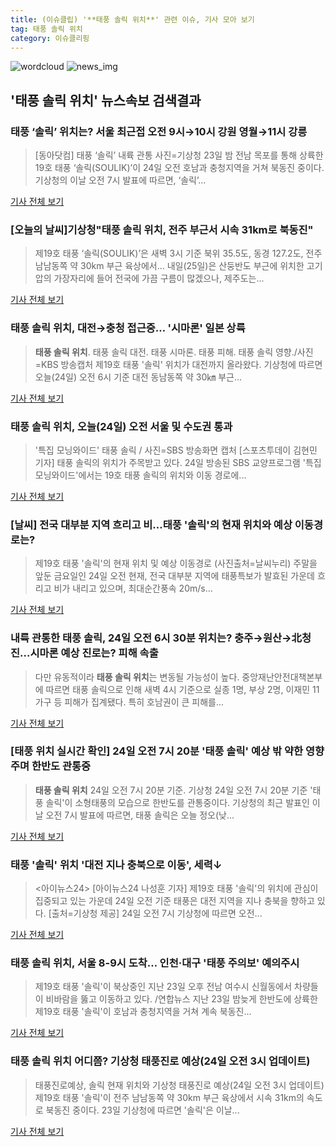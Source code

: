 ```yaml
---
title: (이슈클립) '**태풍 솔릭 위치**' 관련 이슈, 기사 모아 보기
tag: 태풍 솔릭 위치
category: 이슈클리핑
---
```

![wordcloud](https://s3.ap-northeast-2.amazonaws.com/lyrics101-wordcloud/2018-08-24-1535067476.png)
![news_img](https://user-images.githubusercontent.com/42597476/44507050-1206f400-a6e4-11e8-8d98-7ffbfebb353f.png)
## **'**태풍 솔릭 위치**'** 뉴스속보 검색결과
### 태풍 ‘솔릭’ 위치는? 서울 최근접 오전 9시→10시 강원 영월→11시 강릉

>[동아닷컴] 태풍 ‘솔릭’ 내륙 관통 사진=기상청 23일 밤 전남 목포를 통해 상륙한 19호 태풍 ‘솔릭(SOULIK)’이 24일 오전 호남과 충청지역을 거쳐 북동진 중이다. 기상청의 이날 오전 7시 발표에 따르면, ‘솔릭’...

<a href="http://news.donga.com/3/all/20180824/91655205/2" target="_blank">기사 전체 보기</a>

### [오늘의 날씨]기상청"**태풍 솔릭 위치**, 전주 부근서 시속 31km로 북동진"

>제19호 태풍 ‘솔릭(SOULIK)’은 새벽 3시 기준 북위 35.5도, 동경 127.2도, 전주 남남동쪽 약 30km 부근 육상에서... 내일(25일)은 산둥반도 부근에 위치한 고기압의 가장자리에 들어 전국에 가끔 구름이 많겠으나, 제주도는...

<a href="http://www.kookje.co.kr/news2011/asp/newsbody.asp?code=0300&key=20180824.99099011078" target="_blank">기사 전체 보기</a>

### **태풍 솔릭 위치**, 대전→충청 접근중… '시마론' 일본 상륙

>**태풍 솔릭 위치**. 태풍 솔릭 대전. 태풍 시마론. 태풍 피해. 태풍 솔릭 영향./사진=KBS 방송캡처 제19호 태풍 '솔릭' 위치가 대전까지 올라왔다. 기상청에 따르면 오늘(24일) 오전 6시 기준 대전 동남동쪽 약 30㎞ 부근...

<a href="http://moneys.mt.co.kr/news/mwView.php?no=2018082407298053477" target="_blank">기사 전체 보기</a>

### **태풍 솔릭 위치**, 오늘(24일) 오전 서울 및 수도권 통과

>'특집 모닝와이드' 태풍 솔릭 / 사진=SBS 방송화면 캡처 [스포츠투데이 김현민 기자] 태풍 솔릭의 위치가 주목받고 있다. 24일 방송된 SBS 교양프로그램 '특집 모닝와이드'에서는 19호 태풍 솔릭의 위치와 이동 경로에...

<a href="http://stoo.asiae.co.kr/news/naver_view.htm?idxno=2018082406283353642" target="_blank">기사 전체 보기</a>

### [날씨] 전국 대부분 지역 흐리고 비…태풍 '솔릭'의 현재 위치와 예상 이동경로는?

>제19호 태풍 '솔릭'의 현재 위치 및 예상 이동경로 (사진출처=날씨누리) 주말을 앞둔 금요일인 24일 오전 현재, 전국 대부분 지역에 태풍특보가 발효된 가운데 흐리고 비가 내리고 있으며, 최대순간풍속 20m/s...

<a href="http://www.newsrep.co.kr/news/articleView.html?idxno=57084" target="_blank">기사 전체 보기</a>

### 내륙 관통한 태풍 솔릭, 24일 오전 6시 30분 위치는? 충주→원산→北청진…시마론 예상 진로는? 피해 속출

>다만 유동적이라 **태풍 솔릭 위치**는 변동될 가능성이 높다.   중앙재난안전대책본부에 따르면 태풍 솔릭으로 인해 새벽 4시 기준으로 실종 1명, 부상 2명, 이재민 11가구 등 피해가 집계됐다. 특히 호남권이 큰 피해를...

<a href="http://www.ajunews.com/view/20180824063435552" target="_blank">기사 전체 보기</a>

### [태풍 위치 실시간 확인] 24일 오전 7시 20분 '태풍 솔릭' 예상 밖 약한 영향 주며 한반도 관통중

>**태풍 솔릭 위치** 24일 오전 7시 20분 기준. 기상청 24일 오전 7시 20분 기준 '태풍 솔릭'이 소형태풍의 모습으로 한반도를 관통중이다. 기상청의 최근 발표인 이날 오전 7시 발표에 따르면, 태풍 솔릭은 오늘 정오(낮...

<a href="http://news.imaeil.com/Society/2018082407273076927" target="_blank">기사 전체 보기</a>

### 태풍 '솔릭' 위치 '대전 지나 충북으로 이동', 세력↓

><아이뉴스24> [아이뉴스24 나성훈 기자] 제19호 태풍 '솔릭'의 위치에 관심이 집중되고 있는 가운데 24일 오전 기준 태풍은 대전 지역을 지나 충북을 향하고 있다. [출처=기상청 제공] 24일 오전 7시 기상청에 따르면 오전...

<a href="http://www.inews24.com/php/news_view.php?g_serial=1119844&g_menu=050300&rrf=nv" target="_blank">기사 전체 보기</a>

### **태풍 솔릭 위치**, 서울 8-9시 도착… 인천·대구 '태풍 주의보' 예의주시

>제19호 태풍 '솔릭'이 북상중인 지난 23일 오후 전남 여수시 신월동에서 차량들이 비바람을 뚫고 이동하고 있다. /연합뉴스 지난 23일 밤늦게 한반도에 상륙한 제19호 태풍 '솔릭'이 호남과 충청지역을 거쳐 계속 북동진...

<a href="http://www.kyeongin.com/main/view.php?key=20180824010007700" target="_blank">기사 전체 보기</a>

### **태풍 솔릭 위치** 어디쯤? 기상청 태풍진로 예상(24일 오전 3시 업데이트)

>태풍진로예상, 솔릭 현재 위치와 기상청 태풍진로 예상(24일 오전 3시 업데이트) 제19호 태풍 '솔릭'이 전주 남남동쪽 약 30km 부근 육상에서 시속 31km의 속도로 북동진 중이다. 23일 기상청에 따르면 '솔릭'은 이날...

<a href="http://news20.busan.com/controller/newsController.jsp?newsId=20180824000005" target="_blank">기사 전체 보기</a>


